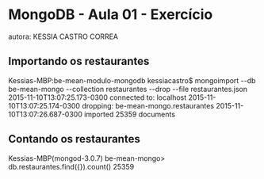 # MongoDB - Aula 01 - Exercício
autora: KESSIA CASTRO CORREA


## Importando os restaurantes

Kessias-MBP:be-mean-modulo-mongodb kessiacastro$ mongoimport --db be-mean-mongo --collection restaurantes --drop --file restaurantes.json
2015-11-10T13:07:25.173-0300	connected to: localhost
2015-11-10T13:07:25.174-0300	dropping: be-mean-mongo.restaurantes
2015-11-10T13:07:26.687-0300	imported 25359 documents


## Contando os restaurantes

Kessias-MBP(mongod-3.0.7) be-mean-mongo> db.restaurantes.find({}).count()
25359